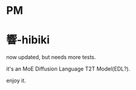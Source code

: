 # PM

# 響-hibiki

now updated, but needs more tests.

it's an MoE Diffusion Language T2T Model(EDL?).

enjoy it.
